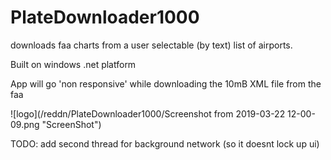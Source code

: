 # PlateDownloader1000
downloads faa charts from a user selectable (by text) list of airports.

Built on windows .net platform

App will go 'non responsive' while downloading the 10mB XML file from the faa

![logo](/reddn/PlateDownloader1000/Screenshot from 2019-03-22 12-00-09.png "ScreenShot")

TODO: add second thread for background network (so it doesnt lock up ui)
